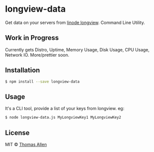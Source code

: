 # longview-data 

Get data on your servers from [linode longview](https://www.linode.com/longview). Command Line Utility. 

## Work in Progress

Currently gets Distro, Uptime, Memory Usage, Disk Usage, CPU Usage, Network IO. More/prettier soon. 

## Installation

```sh
$ npm install --save longview-data
```

## Usage

It's a CLI tool, provide a list of your keys from longview. eg:

```sh
$ node longview-data.js MyLongviewKey1 MyLongviewKey2

```

## License

MIT © [Thomas Allen](http://telega.org)


